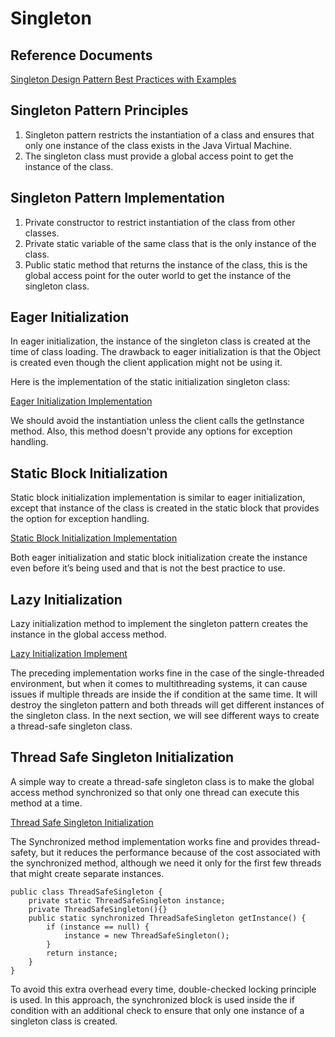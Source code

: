 # Singleton
## Reference Documents
[Singleton Design Pattern Best Practices with Examples](https://www.digitalocean.com/community/tutorials/java-singleton-design-pattern-best-practices-examples)

## Singleton Pattern Principles
1. Singleton pattern restricts the instantiation of a class and ensures that only one instance of the class exists in the Java Virtual Machine.
2. The singleton class must provide a global access point to get the instance of the class.

## Singleton Pattern Implementation
1. Private constructor to restrict instantiation of the class from other classes.
2. Private static variable of the same class that is the only instance of the class.
3. Public static method that returns the instance of the class, this is the global access point for the outer world to get the instance of the singleton class.

## Eager Initialization

In eager initialization, the instance of the singleton class is created at the time of class loading. The drawback to eager initialization is that the Object is created even though the client application might not be using it. 

Here is the implementation of the static initialization singleton class:

[Eager Initialization Implementation](./def/EagerSingleton.java)

We should avoid the instantiation unless the client calls the getInstance method. Also, this method doesn't provide any options for exception handling.

## Static Block Initialization

Static block initialization implementation is similar to eager initialization, except that instance of the class is created in the static block that provides the option for exception handling.

[Static Block Initialization Implementation](./def/StaticBlockSingleton.java)

Both eager initialization and static block initialization create the instance even before it’s being used and that is not the best practice to use.

## Lazy Initialization

Lazy initialization method to implement the singleton pattern creates the instance in the global access method.

[Lazy Initialization Implement](./def/LazySingleton.java)

The preceding implementation works fine in the case of the single-threaded environment, but when it comes to multithreading systems, it can cause issues if multiple threads are inside the if condition at the same time. It will destroy the singleton pattern and both threads will get different instances of the singleton class. In the next section, we will see different ways to create a thread-safe singleton class.

## Thread Safe Singleton Initialization

A simple way to create a thread-safe singleton class is to make the global access method synchronized so that only one thread can execute this method at a time.

[Thread Safe Singleton Initialization](./def/MultiThreadSingleton.java)

The Synchronized method implementation works fine and provides thread-safety, but it reduces the performance because of the cost associated with the synchronized method, although we need it only for the first few threads that might create separate instances. 

```
public class ThreadSafeSingleton {
    private static ThreadSafeSingleton instance;
    private ThreadSafeSingleton(){}
    public static synchronized ThreadSafeSingleton getInstance() {
        if (instance == null) {
            instance = new ThreadSafeSingleton();
        }
        return instance;
    }
}
```

To avoid this extra overhead every time, double-checked locking principle is used. In this approach, the synchronized block is used inside the if condition with an additional check to ensure that only one instance of a singleton class is created. 


